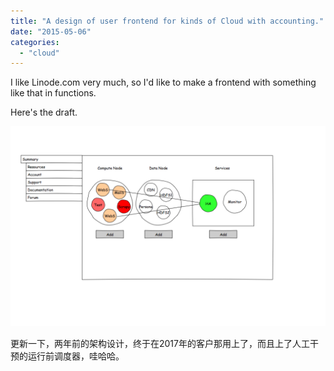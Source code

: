 ```yaml
---
title: "A design of user frontend for kinds of Cloud with accounting."
date: "2015-05-06"
categories: 
  - "cloud"
---
```


I like Linode.com very much, so I'd like to make a frontend with something like that in functions.

Here's the draft.

[![Untitled Page](images/Untitled-Page-1024x650.png)](http://blog.lofyer.org/a-design-of-user-frontend-for-kinds-of-cloud-with-accounting/untitled-page/)

更新一下，两年前的架构设计，终于在2017年的客户那用上了，而且上了人工干预的运行前调度器，哇哈哈。
